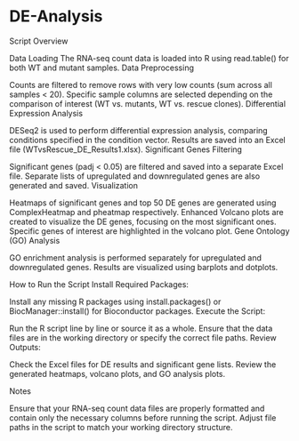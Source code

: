 # DE-Analysis

Script Overview

Data Loading
The RNA-seq count data is loaded into R using read.table() for both WT and mutant samples.
Data Preprocessing

Counts are filtered to remove rows with very low counts (sum across all samples < 20).
Specific sample columns are selected depending on the comparison of interest (WT vs. mutants, WT vs. rescue clones).
Differential Expression Analysis

DESeq2 is used to perform differential expression analysis, comparing conditions specified in the condition vector.
Results are saved into an Excel file (WTvsRescue_DE_Results1.xlsx).
Significant Genes Filtering

Significant genes (padj < 0.05) are filtered and saved into a separate Excel file.
Separate lists of upregulated and downregulated genes are also generated and saved.
Visualization

Heatmaps of significant genes and top 50 DE genes are generated using ComplexHeatmap and pheatmap respectively.
Enhanced Volcano plots are created to visualize the DE genes, focusing on the most significant ones.
Specific genes of interest are highlighted in the volcano plot.
Gene Ontology (GO) Analysis

GO enrichment analysis is performed separately for upregulated and downregulated genes.
Results are visualized using barplots and dotplots.


How to Run the Script
Install Required Packages:

Install any missing R packages using install.packages() or BiocManager::install() for Bioconductor packages.
Execute the Script:

Run the R script line by line or source it as a whole. Ensure that the data files are in the working directory or specify the correct file paths.
Review Outputs:

Check the Excel files for DE results and significant gene lists.
Review the generated heatmaps, volcano plots, and GO analysis plots.

Notes

Ensure that your RNA-seq count data files are properly formatted and contain only the necessary columns before running the script.
Adjust file paths in the script to match your working directory structure.
